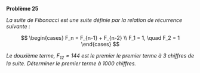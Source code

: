 **Problème 25**

_La suite de Fibonacci est une suite définie par la relation de récurrence suivante :_

$$
\begin{cases}
    F_n = F_{n-1} + F_{n-2} \\
    F_1 = 1, \quad F_2 = 1
\end{cases}
$$

_Le douxième terme, $F_{12}=144$ est le premier le premier terme à $3$ chiffres de la suite. Déterminer le premier terme à $1000$ chiffres._